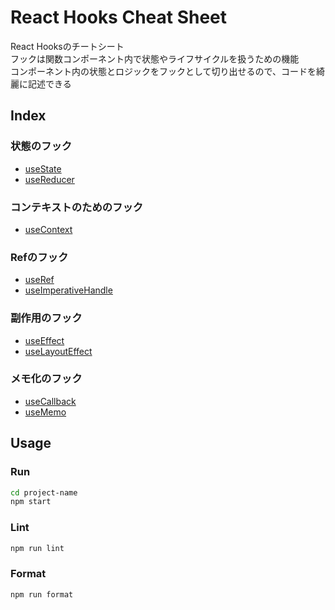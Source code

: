 # React Hooks Cheat Sheet

React Hooksのチートシート  
フックは関数コンポーネント内で状態やライフサイクルを扱うための機能  
コンポーネント内の状態とロジックをフックとして切り出せるので、コードを綺麗に記述できる

## Index

### 状態のフック

- [useState](https://github.com/superneko160/React-hooks-cheatsheet/tree/main/usestate-sample)
- [useReducer](https://github.com/superneko160/React-hooks-cheatsheet/tree/main/usereducer-sample)

### コンテキストのためのフック

- [useContext](https://github.com/superneko160/React-hooks-cheatsheet/tree/main/usecontext-sample)

### Refのフック
- [useRef](https://github.com/superneko160/React-hooks-cheatsheet/tree/main/useref-sample)
- [useImperativeHandle](https://github.com/superneko160/React-hooks-cheatsheet/tree/main/useimperativehandle-sample)

### 副作用のフック

- [useEffect](https://github.com/superneko160/React-hooks-cheatsheet/tree/main/useeffect-sample)
- [useLayoutEffect](https://github.com/superneko160/React-hooks-cheatsheet/tree/main/uselayouteffect-sample)

### メモ化のフック

- [useCallback](https://github.com/superneko160/React-hooks-cheatsheet/tree/main/usecallback-sample)
- [useMemo](https://github.com/superneko160/React-hooks-cheatsheet/tree/main/usememo-sample)

## Usage

### Run

```bash
cd project-name
npm start
```

### Lint

```bash
npm run lint
```

### Format

```bash
npm run format
```
